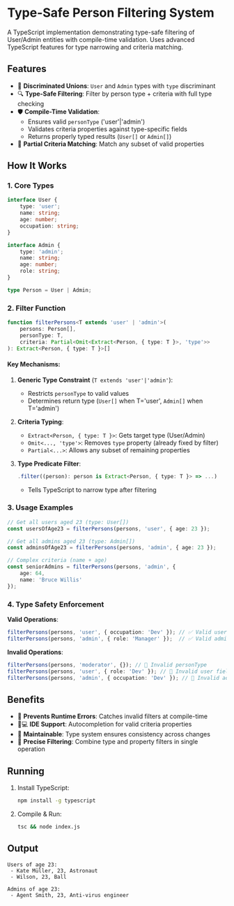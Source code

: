 # Type-Safe Person Filtering System

A TypeScript implementation demonstrating type-safe filtering of User/Admin entities with compile-time validation. Uses advanced TypeScript features for type narrowing and criteria matching.

## Features

- 👥 **Discriminated Unions**: `User` and `Admin` types with `type` discriminant
- 🔍 **Type-Safe Filtering**: Filter by person type + criteria with full type checking
- 🛡️ **Compile-Time Validation**:
  - Ensures valid `personType` ('user'|'admin')
  - Validates criteria properties against type-specific fields
  - Returns properly typed results (`User[]` or `Admin[]`)
- 🧩 **Partial Criteria Matching**: Match any subset of valid properties

## How It Works

### 1. Core Types
```typescript
interface User {
    type: 'user';
    name: string;
    age: number;
    occupation: string;
}

interface Admin {
    type: 'admin';
    name: string;
    age: number;
    role: string;
}

type Person = User | Admin;
```

### 2. Filter Function
```typescript
function filterPersons<T extends 'user' | 'admin'>(
    persons: Person[],
    personType: T,
    criteria: Partial<Omit<Extract<Person, { type: T }>, 'type'>>
): Extract<Person, { type: T }>[]
```

#### Key Mechanisms:
1. **Generic Type Constraint** (`T extends 'user'|'admin'`):
   - Restricts `personType` to valid values
   - Determines return type (`User[]` when T='user', `Admin[]` when T='admin')

2. **Criteria Typing**:
   - `Extract<Person, { type: T }>`: Gets target type (User/Admin)
   - `Omit<..., 'type'>`: Removes `type` property (already fixed by filter)
   - `Partial<...>`: Allows any subset of remaining properties

3. **Type Predicate Filter**:
   ```typescript
   .filter((person): person is Extract<Person, { type: T }> => ...)
   ```
   - Tells TypeScript to narrow type after filtering

### 3. Usage Examples
```typescript
// Get all users aged 23 (type: User[])
const usersOfAge23 = filterPersons(persons, 'user', { age: 23 });

// Get all admins aged 23 (type: Admin[])
const adminsOfAge23 = filterPersons(persons, 'admin', { age: 23 });

// Complex criteria (name + age)
const seniorAdmins = filterPersons(persons, 'admin', { 
    age: 64,
    name: 'Bruce Willis'
});
```

### 4. Type Safety Enforcement
**Valid Operations**:
```typescript
filterPersons(persons, 'user', { occupation: 'Dev' }); // ✅ Valid user field
filterPersons(persons, 'admin', { role: 'Manager' });  // ✅ Valid admin field
```

**Invalid Operations**:
```typescript
filterPersons(persons, 'moderator', {}); // 🚫 Invalid personType
filterPersons(persons, 'user', { role: 'Dev' }); // 🚫 Invalid user field
filterPersons(persons, 'admin', { occupation: 'Dev' }); // 🚫 Invalid admin field
```

## Benefits
- 🚫 **Prevents Runtime Errors**: Catches invalid filters at compile-time
- 🧑💻 **IDE Support**: Autocompletion for valid criteria properties
- 🔄 **Maintainable**: Type system ensures consistency across changes
- 🎯 **Precise Filtering**: Combine type and property filters in single operation

## Running
1. Install TypeScript:
   ```bash
   npm install -g typescript
   ```
2. Compile & Run:
   ```bash
   tsc && node index.js
   ```

## Output
```
Users of age 23:
 - Kate Müller, 23, Astronaut
 - Wilson, 23, Ball

Admins of age 23:
 - Agent Smith, 23, Anti-virus engineer
```
```